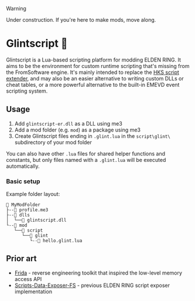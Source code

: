 > [!WARNING]  
> Under construction. If you're here to make mods, move along.

# Glintscript 💎

Glintscript is a Lua-based scripting platform for modding ELDEN RING. It aims to be the environment for custom runtime scripting that's missing from the FromSoftware engine. It's mainly intended to replace the [HKS script extender](https://github.com/ElaDiDu/Scripts-Data-Exposer-FS), and may also be an easier alternative to writing custom DLLs or cheat tables, or a more powerful alternative to the built-in EMEVD event scripting system.

## Usage

1. Add `glintscript-er.dll` as a DLL using me3
2. Add a mod folder (e.g. `mod`) as a package using me3
3. Create Glintscript files ending in `.glint.lua` in the `script\glint\` subdirectory of your mod folder

You can also have other `.lua` files for shared helper functions and constants, but only files named with a `.glint.lua` will be executed automatically.

### Basic setup

Example folder layout:

```
📁 MyModFolder
├--📄 profile.me3
├--📁 dlls
│  └──📄 glintscript.dll
└--📁 mod
   └──📁 script
      └──📁 glint
         └--📄 hello.glint.lua
```

## Prior art

- [Frida](https://frida.re/) - reverse engineering toolkit that inspired the low-level memory access API
- [Scripts-Data-Exposer-FS](https://github.com/ElaDiDu/Scripts-Data-Exposer-FS) - previous ELDEN RING script exposer implementation
